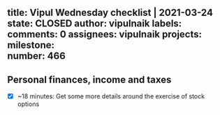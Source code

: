 title:	Vipul Wednesday checklist | 2021-03-24
state:	CLOSED
author:	vipulnaik
labels:	
comments:	0
assignees:	vipulnaik
projects:	
milestone:	
number:	466
--
## Personal finances, income and taxes

- [x] ~18 minutes: Get some more details around the exercise of stock options
